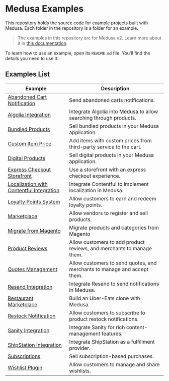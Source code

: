 # Medusa Examples

This repository holds the source code for example projects built with Medusa. Each folder in the repository is a folder for an example.

> The examples in this repository are for Medusa v2. Learn more about it in [this documentation](https://docs.medusajs.com).

To learn how to use an example, open its `README.md` file. You'll find the details you need to use it.

## Examples List

| Example | Description |
|---------|-------------|
| [Abandoned Cart Notification](./abandoned-cart/README.md) | Send abandoned carts notifications. |
| [Algolia Integration](./algolia-integration/README.md) | Integrate Algolia into Medusa to allow searching through products. |
| [Bundled Products](./bundled-products/README.md) | Sell bundled products in your Medusa application. |
| [Custom Item Price](./custom-item-price/README.md) | Add items with custom prices from third-party service to the cart. |
| [Digital Products](./digital-product/README.md) | Sell digital products in your Medusa application. |
| [Express Checkout Storefront](./express-checkout-storefront/README.md) | Use a storefront with an express checkout experience. |
| [Localization with Contentful Integration](./localization-contentful/README.md) | Integrate Contentful to implement localization in Medusa. |
| [Loyalty Points System](./loyalty-points/README.md) | Allow customers to earn and redeem loyalty points. |
| [Marketplace](./marketplace/README.md) | Allow vendors to register and sell products. |
| [Migrate from Magento](./migrate-from-magento/README.md) | Migrate products and categories from Magento |
| [Product Reviews](./product-reviews/README.md) | Allow customers to add product reviews, and merchants to manage them. |
| [Quotes Management](./quotes-management/README.md) | Allow customers to send quotes, and merchants to manage and accept them. |
| [Resend Integration](./resend-integration/README.md) | Integrate Resend to send notifications in Medusa. |
| [Restaurant Marketplace](./restaurant-marketplace/README.md) | Build an Uber-Eats clone with Medusa. |
| [Restock Notification](./restock-notification/README.md) | Allow customers to subscribe to product restock notifications. |
| [Sanity Integration](./sanity-integration/README.md) | Integrate Sanity for rich content-management features. |
| [ShipStation Integration](./shipstation-integration/README.md) | Integrate ShipStation as a fulfillment provider. |
| [Subscriptions](./subscription/README.md) | Sell subscription-based purchases. |
| [Wishlist Plugin](./wishlist-plugin/README.md) | Allow customers to manage and share wishlists. |

